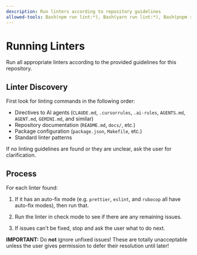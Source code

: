 ```yaml
---
description: Run linters according to repository guidelines
allowed-tools: Bash(npm run lint:*), Bash(yarn run lint:*), Bash(pnpm run lint:*), Bash(npm run format:*), Bash(yarn run format:*), Bash(pnpm run format:*), Bash(ruff), Bash(pylint), Bash(flake8), Bash(shellcheck), Bash(make lint)
---
```

# Running Linters

Run all appropriate linters according to the provided guidelines for
this repository.

## Linter Discovery

First look for linting commands in the following order:

- Directives to AI agents (`CLAUDE.md`, `.cursorrules`, `.ai-rules`,
  `AGENTS.md`, `AGENT.md`, `GEMINI.md`, and similar)
- Repository documentation (`README.md`, `docs/`, etc.)
- Package configuration (`package.json`, `Makefile`, etc.)
- Standard linter patterns

If no linting guidelines are found or they are unclear, ask the user
for clarification.

## Process

For each linter found:

1. If it has an auto-fix mode (e.g. `prettier`, `eslint`, and `rubocop`
   all have auto-fix modes), then run that.

2. Run the linter in check mode to see if there are any remaining issues.

3. If issues can't be fixed, stop and ask the user what to do next.

**IMPORTANT:** Do **not** ignore unfixed issues!  These are totally
unacceptable unless the user gives permission to defer their resolution until
later!
